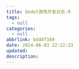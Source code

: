 ```yaml
---
title: Godot游戏开发日志-9
tags:
  - null
categories:
  - null
abbrlink: bdd4f349
date: 2024-06-03 22:22:23
updated:
description:
---
```

